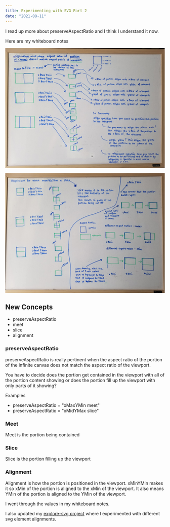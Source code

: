 ```yaml
---
title: Experimenting with SVG Part 2
date: "2021-08-11"
---
```

I read up more about preserveAspectRatio and I think I understand it now.

Here are my whiteboard notes

![Endpoint](./experimenting-with-svg-part-2-1.jpg)

![Endpoint](./experimenting-with-svg-part-2-2.jpg)

## New Concepts
- preserveAspectRatio
- meet
- slice
- alignment

### preserveAspectRatio
preserveAspectRatio is really pertinent when the aspect ratio of the portion of the infinite canvas does not match the aspect ratio of the viewport.

You have to decide does the portion get contained in the viewport with all of the portion content showing or does the portion fill up the viewport with only parts of it showing?

Examples
- preserveAspectRatio = "xMaxYMin meet"
- preserveAspectRatio = "xMidYMax slice"

### Meet
Meet is the portion being contained

### Slice
Slice is the portion filling up the viewport

### Alignment
Alignment is how the portion is positioned in the viewport. xMinYMin makes it so xMin of the portion is aligned to the xMin of the viewport. It also means YMin of the portion is aligned to the YMin of the viewport.

I went through the values in my whiteboard notes.

I also updated my [explore-svg project](https://juliennecodes.github.io/explore-svg) where I experimented with different svg element alignments.